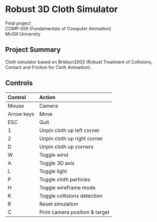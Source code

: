 # Robust 3D Cloth Simulator
Final project  
COMP-559 (Fundamentals of Computer Animation)  
McGill University

## Project Summary
Cloth simulator based on Bridson2002 (Robust Treatment of Collisions, Contact and Friction for Cloth Animation).

## Controls
|Control           | Action                   |
|:-----------------|:--------------------------|
| Mouse      | Camera                         |
| Arrow keys | Move                           |
| ESC        | Quit                           |
| 1          | Unpin cloth up left corner     |
| 2          | Unpin cloth up right corner    |
| D          | Unpin cloth up corners         |
| W          | Toggle wind                    |
| A          | Toggle 3D axis                 |
| L          | Toggle light                   |
| P          | Toggle cloth particles         |
| H          | Toggle wireframe mode          |
| K          | Toggle collisions detection    |
| R          | Reset simulation               |
| C          | Print camera position & target |
